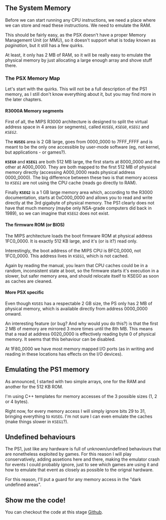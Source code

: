 ## The System Memory

Before we can start running any CPU instructions, we need a place where we can
store and read these instructions. We need to emulate the RAM.

This should be fairly easy, as the PSX doesn't have a proper Memory Management
Unit (or MMU), so it doesn't support what is today known as *pagination*, but
it still has a few quirks.

At least, it only has 2 MB of RAM, so it will be really easy to emulate the
physical memory by just allocating a large enough array and shove stuff there.

### The PSX Memory Map

Let's start with the quirks. This will not be a full description of the PS1
memory, as I still don't know everything about it, but you may find more in the
later chapters.

#### R3000A Memory segments

First of all, the MIPS R3000 architecture is designed to split the virtual
address space in 4 areas (or segments), called *`KUSEG`*, *`KSEG0`*, *`KSEG1`*
and *`KSEG2`*.

The **`KUSEG`** area is 2 GB large, goes from 0000_0000 to 7FFF_FFFF and is
meant to be the only one accessible by user-mode software (eg, not kernel, but
applications - or games?).

**`KSEG0`** and **`KSEG1`** are both 512 MB large, the first starts at
8000_0000 and the other at A000_0000. They are both mapped to the first 512 MB
of physical memory directly (accessing A000_0000 reads physical address
0000_0000). The big difference between these two is that memory access to
*`KSEG1`* are not
using the CPU cache (reads go directly to RAM).

Finally **`KSEG2`** is a 1 GB large memory area which, according to the R3000
documentation, starts at 0xC000_0000 and allows you to read and write directly
at the 3rd gigabyte of physical memory. The PS1 clearly does not have that much
memory (maybe only NSA-grade computers did back in 1989), so we can imagine that
`KSEG2` does not exist.

#### The firmware ROM (or BIOS)

The MIPS architecture loads the boot firmware ROM at physical address 1FC0_0000.
It is exactly 512 KB large, and it's (or is it?) read only.

Interestingly, the boot address of the MIPS CPU is BFC0_0000, not 1FC0_0000.
This address lives in `KSEG1`, which is not cached.

Again by reading the manual, you learn that CPU caches could be in a random,
inconsistent state at boot, so the firmware starts it's execution in a slower,
but safer memory area, and should relocate itself to KSEG0 as soon as caches
are cleaned.

#### More PSX specific

Even though `KUSEG` has a respectable 2 GB size, the PS only has 2 MB of
physical memory, which is available directly from address 0000_0000 onward.

An interesting feature (or bug? And why would you do this?) is that the first
2 MB of memory are mirrored 3 more times until the 8th MB. This means that
a read at address 0020_0000 is effectively reading byte 0 of physical memory.
It seems that this behaviour can be disabled.

At 1F80_0000 we have most memory mapped I/O ports (as in writing and reading in
these locations has effects on the I/O devices).

## Emulating the PS1 memory

As announced, I started with two simple arrays, one for the RAM and another for
the 512 KB ROM.

I'm using C++ templates for memory accesses of the 3 possible sizes (1, 2 or 4
bytes).

Right now, for every memory access I will simply ignore bits 29 to 31, bringing
everything to `KUSEG`. I'm not sure I can even emulate the caches (make things
slower in `KSEG1`?).

## Undefined behaviours

The PS1, just like any hardware is full of unknown/undefined behaviours that are
nonetheless exploited by games. For this reason I will play conservatively,
adding assetions here and there, making the emulator crash for events I could
probably ignore, just to see which games are using it and how to emulate that
event as closely as possible to the orignal hardware.

For this reason, I'll put a guard for any memory access in the "dark undefined
areas".

## Show me the code!

You can checkout the code at this stage [Github](https://github.com/aomega08/psemu/tree/9757e72828d13fa616b9e0bb804912c9f4f30df8).
